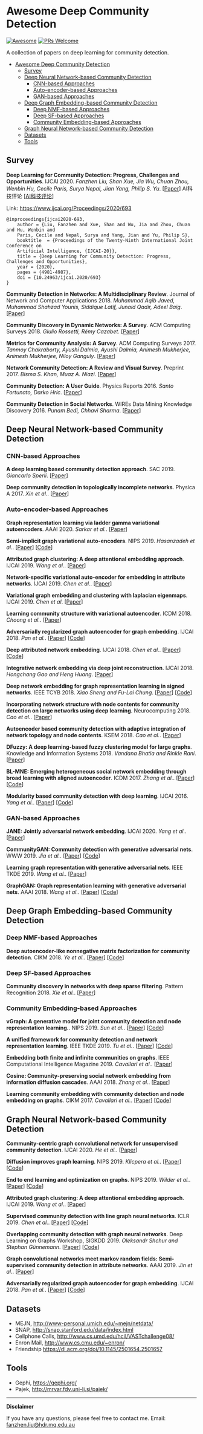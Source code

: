# Awesome Deep Community Detection
[![Awesome](https://cdn.rawgit.com/sindresorhus/awesome/d7305f38d29fed78fa85652e3a63e154dd8e8829/media/badge.svg)](https://github.com/sindresorhus/awesome)
[![PRs Welcome](https://img.shields.io/badge/PRs-welcome-brightgreen.svg?style=flat-square)](http://makeapullrequest.com)

A collection of papers on deep learning for community detection.

- [Awesome Deep Community Detection](#awesome-Deep-Community-Detection)
  - [Survey](#survey)
  - [Deep Neural Network-based Community Detection](#deep-neural-network-based-community-detection)
  	- [CNN-based Approaches](#CNN-based-approaches)
  	- [Auto-encoder-based Approaches](#auto-encoder-based-approaches)
  	- [GAN-based Approaches](#GAN-based-approaches)
  - [Deep Graph Embedding-based Community Detection](#deep-graph-embedding-based-community-detection)
	- [Deep NMF-based Approaches](#deep-NMF-based-approaches)
	- [Deep SF-based Approaches](#deep-SF-based-approaches)
	- [Community Embedding-based Approaches](#community-embedding-based-approaches)
  - [Graph Neural Network-based Community Detection](#graph-neural-network-based-community-detection)
  - [Datasets](#datasets)
  - [Tools](#tools)


## Survey
__Deep Learning for Community Detection: Progress, Challenges and Opportunities__. IJCAI 2020. _Fanzhen Liu, Shan Xue, Jia Wu, Chuan Zhou, Wenbin Hu, Cecile Paris, Surya Nepal, Jian Yang, Philip S. Yu_. [[Paper](https://www.ijcai.org/Proceedings/2020/0693.pdf)] AI科技评论 [[AI科技评论](https://cloud.tencent.com/developer/article/1632305)]


Link: https://www.ijcai.org/Proceedings/2020/693

    @inproceedings{ijcai2020-693,
    	author = {Liu, Fanzhen and Xue, Shan and Wu, Jia and Zhou, Chuan and Hu, Wenbin and 
		Paris, Cecile and Nepal, Surya and Yang, Jian and Yu, Philip S},
    	booktitle  = {Proceedings of the Twenty-Ninth International Joint Conference on
		Artificial Intelligence, {IJCAI-20}},
    	title = {Deep Learning for Community Detection: Progress, Challenges and Opportunities},
    	year = {2020},
		pages = {4981-4987},
		doi = {10.24963/ijcai.2020/693}
    }

__Community Detection in Networks: A Multidisciplinary Review__. Journal of Network and Computer Applications 2018. _Muhammad Aqib Javed, Muhammad Shahzad Younis, Siddique Latif, Junaid Qadir, Adeel Baig_. [[Paper](https://www.sciencedirect.com/science/article/pii/S1084804518300560)]

__Community Discovery in Dynamic Networks: A Survey__. ACM Computing Surveys 2018. _Giulio Rossetti, Rémy Cazabet_. [[Paper](https://dl.acm.org/doi/10.1145/3172867)]

__Metrics for Community Analysis: A Survey__. ACM Computing Surveys 2017. _Tanmoy Chakraborty, Ayushi  Dalmia, Ayushi Dalmia, Animesh  Mukherjee, Animesh Mukherjee, Niloy Ganguly_. [[Paper](https://dl.acm.org/doi/10.1145/3091106)]

__Network Community Detection: A Review and Visual Survey__. Preprint 2017. _Bisma S. Khan, Muaz A. Niazi_. [[Paper](https://arxiv.org/abs/1708.00977)]

__Community Detection: A User Guide__. Physics Reports 2016. _Santo Fortunato, Darko Hric_. [[Paper](https://www.sciencedirect.com/science/article/abs/pii/S0370157316302964)]

__Community Detection in Social Networks__. WIREs Data Mining Knowledge Discovery 2016. _Punam Bedi, Chhavi Sharma_. [[Paper](https://onlinelibrary.wiley.com/doi/abs/10.1002/widm.1178)]


## Deep Neural Network-based Community Detection
### CNN-based Approaches
__A deep learning based community detection approach__. SAC 2019. _Giancarlo Sperlí_. [[Paper](https://doi.org/10.1145/3297280.3297574)]

__Deep community detection in topologically incomplete networks__. Physica A 2017. _Xin et al._. [[Paper](https://www.sciencedirect.com/science/article/abs/pii/S0378437116308342)]

### Auto-encoder-based Approaches
__Graph representation learning via ladder gamma variational autoencoders__. AAAI 2020. _Sarkar et al._. [[Paper](https://www.aaai.org/Papers/AAAI/2020GB/AAAI-SarkarA.4681.pdf)]

__Semi-implicit graph variational auto-encoders__. NIPS 2019. _Hasanzadeh et al._. [[Paper](https://papers.nips.cc/paper/9255-semi-implicit-graph-variational-auto-encoders.pdf)] [[Code](https://github.com/sigvae/SIGraphVAE)]

__Attributed graph clustering: A deep attentional embedding approach__. IJCAI 2019. _Wang et al._. [[Paper](https://www.ijcai.org/Proceedings/2019/0509.pdf)]

__Network-specific variational auto-encoder for embedding in attribute networks__. IJCAI 2019. _Chen et al._. [[Paper](https://www.ijcai.org/Proceedings/2019/0370.pdf)]

__Variational graph embedding and clustering with laplacian eigenmaps__. IJCAI 2019. _Chen et al_. [[Paper](https://www.ijcai.org/Proceedings/2019/0297.pdf)]

__Learning community structure with variational autoencoder__. ICDM 2018. _Choong et al._. [[Paper](https://www.aaai.org/Papers/AAAI/2020GB/AAAI-SarkarA.4681.pdf)]

__Adversarially regularized graph autoencoder for graph embedding__. IJCAI 2018. _Pan et al._. [[Paper](https://www.ijcai.org/Proceedings/2018/0362.pdf)] [[Code](https://github.com/Ruiqi-Hu/ARGA)]

__Deep attributed network embedding__. IJCAI 2018. _Chen et al._. [[Paper](https://www.ijcai.org/Proceedings/2018/0467.pdf)] [[Code](https://github.com/gaoghc/DANE)]

__Integrative network embedding via deep joint reconstruction__. IJCAI 2018. _Hongchang Gao and Heng Huang_. [[Paper](https://www.ijcai.org/Proceedings/2018/0473.pdf)]

__Deep network embedding for graph representation learning in signed networks__. IEEE TCYB 2018. _Xiao Sheng and Fu-Lai Chung_. [[Paper](https://ieeexplore.ieee.org/document/8486671)] [[Code](https://github.com/shenxiaocam/Deep-network-embedding-for-graph-representation-learning-in-signed-networks)]

__Incorporating network structure with node contents for community detection on large networks using deep learning__. Neurocomputing 2018. _Cao et al._. [[Paper](https://www.sciencedirect.com/science/article/abs/pii/S0925231218300985)]	

__Autoencoder based community detection with adaptive integration of network topology and node contents__. KSEM 2018. _Cao et al._. [[Paper](https://link.springer.com/chapter/10.1007/978-3-319-99247-1_16)]

__DFuzzy: A deep learning-based fuzzy clustering model for large graphs__. Knowledge and Information Systems 2018. _Vandana Bhatia and Rinkle Rani_. [[Paper](https://link.springer.com/article/10.1007/s10115-018-1156-3)]

__BL-MNE: Emerging heterogeneous social network embedding through broad learning with aligned autoencoder__. ICDM 2017. _Zhang et al._. [[Paper](https://doi.org/10.1109/ICDM.2017.70)] [[Code](http://www.ifmlab.org/files/code/Aligned-Autoencoder.zip)]

__Modularity based community detection with deep learning__. IJCAI 2016. _Yang et al._. [[Paper](https://www.ijcai.org/Proceedings/16/Papers/321.pdf)] [[Code](http://yangliang.github.io/code/DC.zip)]

### GAN-based Approaches
__JANE: Jointly adversarial network embedding__. IJCAI 2020. _Yang et al._. [[Paper](https://www.ijcai.org/Proceedings/2020/0192.pdf)]

__CommunityGAN: Community detection with generative adversarial nets__. WWW 2019. _Jia et al._. [[Paper](https://dl.acm.org/doi/abs/10.1145/3308558.3313564)] [[Code](https://github.com/SamJia/CommunityGAN)]

__Learning graph representation with generative adversarial nets__. IEEE TKDE 2019. _Wang et al._. [[Paper](https://ieeexplore.ieee.org/document/8941296)]

__GraphGAN: Graph representation learning with generative adversarial nets__. AAAI 2018. _Wang et al._. [[Paper](https://www.aaai.org/ocs/index.php/AAAI/AAAI18/paper/view/16611/15969)] [[Code](https://github.com/hwwang55/GraphGAN)]

## Deep Graph Embedding-based Community Detection
### Deep NMF-based Approaches
__Deep autoencoder-like nonnegative matrix factorization for community detection__. CIKM 2018. _Ye et al._. [[Paper](https://dl.acm.org/doi/10.1145/3269206.3271697)] [[Code](https://github.com/benedekrozemberczki/DANMF)]

### Deep SF-based Approaches
__Community discovery in networks with deep sparse filtering__. Pattern Recognition 2018. _Xie et al._. [[Paper](https://www.sciencedirect.com/science/article/abs/pii/S003132031830116X)]

### Community Embedding-based Approaches
__vGraph: A generative model for joint community detection and node representation learning.__. NIPS 2019. _Sun et al._. [[Paper](https://papers.nips.cc/paper/8342-vgraph-a-generative-model-for-joint-community-detection-and-node-representation-learning.pdf)] [[Code](https://github.com/fanyun-sun/vGraph)]

__A unified framework for community detection and network representation learning__. IEEE TKDE 2019. _Tu et al._. [[Paper](https://ieeexplore.ieee.org/document/8403293)] [[Code](http://nlp.csai.tsinghua.edu.cn/~tcc/datasets/simplified_CNRL.zip)]

__Embedding both finite and infinite communities on graphs__. IEEE Computational Intelligence Magazine 2019. _Cavallari et al._. [[Paper](https://ieeexplore.ieee.org/document/8764640)]

__Cosine: Community-preserving social network embedding from information
diffusion cascades__. AAAI 2018. _Zhang et al._. [[Paper](https://aaai.org/ocs/index.php/AAAI/AAAI18/paper/view/16364/159824)]

__Learning community embedding with community detection and node embedding on graphs__. CIKM 2017. _Cavallari et al._. [[Paper](https://dl.acm.org/doi/10.1145/3132847.3132925)] [[Code](https://github.com/vwz/ComE)]

## Graph Neural Network-based Community Detection
__Community-centric graph convolutional network for unsupervised community detection__. IJCAI 2020. _He et al._. [[Paper](https://www.ijcai.org/Proceedings/2020/0486.pdf)]

__Diffusion improves graph learning__. NIPS 2019. _Klicpera et al._. [[Paper](https://papers.nips.cc/paper/9490-diffusion-improves-graph-learning.pdf)] [[Code](https://github.com/klicperajo/gdc)]

__End to end learning and optimization on graphs__. NIPS 2019. _Wilder et al._. [[Paper](https://papers.nips.cc/paper/8715-end-to-end-learning-and-optimization-on-graphs.pdf)] [[Code](https://github.com/bwilder0/clusternet)]

__Attributed graph clustering: A deep attentional embedding approach__. IJCAI 2019. _Wang et al._. [[Paper](https://www.ijcai.org/Proceedings/2019/0509.pdf)]

__Supervised community detection with line graph neural networks__. ICLR 2019. _Chen et al._. [[Paper](https://openreview.net/pdf?id=H1g0Z3A9Fm)] [[Code](https://github.com/zhengdao-chen/GNN4CD)]

__Overlapping community detection with graph neural networks__. Deep Learning on Graphs Workshop, SIGKDD 2019. _Oleksandr Shchur and Stephan Günnemann_. [[Paper](https://deep-learning-graphs.bitbucket.io/dlg-kdd19/accepted_papers/DLG_2019_paper_3.pdf)] [[Code](https://github.com/shchur/overlapping-community-detection)]

__Graph convolutional networks meet markov random fields: Semi-supervised community detection in attribute networks__. AAAI 2019. _Jin et al._. [[Paper](https://www.aaai.org/ojs/index.php/AAAI/article/view/3780/3658)]

__Adversarially regularized graph autoencoder for graph embedding__. IJCAI 2018. _Pan et al._. [[Paper](https://www.ijcai.org/Proceedings/2018/0362.pdf)] [[Code](https://github.com/Ruiqi-Hu/ARGA)]


## Datasets
- MEJN, http://www-personal.umich.edu/~mejn/netdata/
- SNAP, http://snap.stanford.edu/data/index.html
- Cellphone Calls, http://www.cs.umd.edu/hcil/VASTchallenge08/
- Enron Mail, http://www.cs.cmu.edu/~enron/
- Friendship https://dl.acm.org/doi/10.1145/2501654.2501657

## Tools
- Gephi, https://gephi.org/
- Pajek, http://mrvar.fdv.uni-lj.si/pajek/

----------
**Disclaimer**

If you have any questions, please feel free to contact me.
Email: <u>fanzhen.liu@hdr.mq.edu.au</u>
